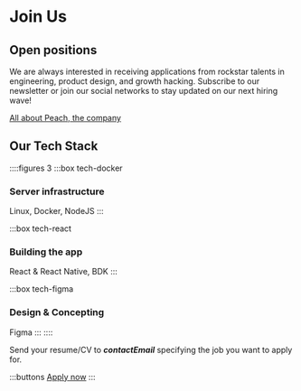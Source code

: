 # Join Us

## Open positions
<!--
::::figures 3
:::box tech-peach
### Backend Developer
:::

:::box tech-peach
### Frontend Developer
:::

:::box tech-peach
### Product Designer
:::

:::box tech-peach
### Regional Growth Hacker

Marketing manager
:::

:::box tech-peach
### Local market growth hacker

UK, Germany, Spain and Italy
:::

:::box tech-peach
### Content Creator

Instagram / Tik Tok
:::

:::box tech-peach
### Product Manager
:::
::::

Other interesting skills? Let us know!
-->

We are always interested in receiving applications from  rockstar talents in engineering, product design, and growth hacking. Subscribe to our newsletter or join our social networks to stay updated on our next hiring wave!

[All about Peach, the company](/blog/all-about-peach-the-company/)

## Our Tech Stack

::::figures 3
:::box tech-docker
### Server infrastructure
Linux, Docker, NodeJS
:::

:::box tech-react
### Building the app
React & React Native, BDK
:::

:::box tech-figma
### Design & Concepting
Figma
:::
::::

Send your resume/CV to **$contactEmail$** specifying the job you want to apply for.

:::buttons
[Apply now](mailto:$contactEmail$)
:::
